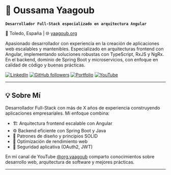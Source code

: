 # 🚀 Oussama Yaagoub

**`Desarrollador Full-Stack especializado en arquitectura Angular`**

📍 Toledo, España | 🌐 [yaagoub.org](https://yaagoub.org)  

Apasionado desarrollador con experiencia en la creación de aplicaciones web escalables y mantenibles. Especializado en arquitecturas frontend con Angular, implementando soluciones robustas con TypeScript, RxJS y NgRx. En el backend, dominio de Spring Boot y microservicios, con enfoque en calidad de código y buenas prácticas.

<p align="left">
  <a href="https://www.linkedin.com/in/yaagoub">
    <img alt="LinkedIn" title="Conéctate conmigo" src="https://img.shields.io/badge/LinkedIn-0077B5?style=for-the-badge&logo=linkedin&logoColor=white"/></a>
  <a href="https://github.com/oussamayaagoub">
    <img alt="GitHub followers" title="Sígueme en GitHub" src="https://img.shields.io/github/followers/oussamayaagoub?color=236ad3&labelColor=1155ba&style=for-the-badge&logo=github&label=Follow"/></a>
  <a href="https://yaagoub.org">
    <img alt="Portfolio" title="Visita mi portfolio" src="https://img.shields.io/badge/Portfolio-FF5722?style=for-the-badge&logo=google-chrome&logoColor=white"/></a>
  <a href="https://youtube.com/@org.yaagoub">
    <img alt="YouTube" title="Mis videos en YouTube" src="https://img.shields.io/badge/YouTube-FF0000?style=for-the-badge&logo=youtube&logoColor=white"/></a>
</p>

---

## 💡 Sobre Mí

Desarrollador Full-Stack con más de X años de experiencia construyendo aplicaciones empresariales. Mi enfoque combina:

- 🏗️ Arquitectura frontend escalable con Angular
- ⚙️ Backend eficiente con Spring Boot y Java
- 🧩 Patrones de diseño y principios SOLID
- 🚀 Optimización de rendimiento web
- 🔐 Seguridad aplicativa (OAuth2, JWT)

En mi canal de YouTube [@org.yaagoub](https://youtube.com/@org.yaagoub) comparto conocimientos sobre desarrollo web, arquitectura de software y mejores prácticas.

---
